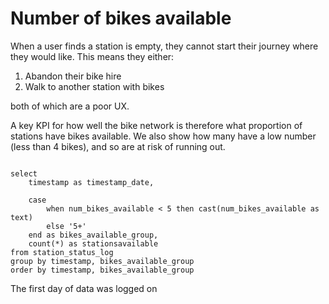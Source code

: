 # Number of bikes available

When a user finds a station is empty, they cannot start their journey where they would like. This means they either:
1. Abandon their bike hire 
2. Walk to another station with bikes

both of which are a poor UX.

A key KPI for how well the bike network is therefore what proportion of stations have bikes available. We also show how many have a low number (less than 4 bikes), and so are at risk of running out.


```bike_query

select
    timestamp as timestamp_date,
    
    case 
        when num_bikes_available < 5 then cast(num_bikes_available as text)
        else '5+'
    end as bikes_available_group, 
    count(*) as stationsavailable
from station_status_log
group by timestamp, bikes_available_group 
order by timestamp, bikes_available_group

```

<AreaChart 
    data={data.bike_query} 
    x=timestamp_date
    y=stationsavailable
    series=bikes_available_group
    sort =false
    title='Percent of Stations with each number of Bikes available'
    yAxisTitle='% of Stations'
    xAxisTitle='Date & Time'
/>


The first day of data was logged on <Value data={data.bike_query} fmt=date/>

